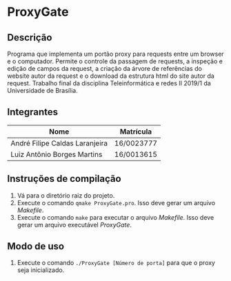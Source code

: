 # ProxyGate

## Descrição

Programa que implementa um portão proxy para requests entre um browser e o computador. Permite o controle da passagem de requests, a inspeção e edição de campos da request, a criação da árvore de referências do website autor da request e o download da estrutura html do site autor da request. Trabalho final da disciplina Teleinformática e redes II 2019/1 da Universidade de Brasília.

## Integrantes

Nome | Matrícula
---  | ---
André Filipe Caldas Laranjeira | 16/0023777
Luiz Antônio Borges Martins | 16/0013615

## Instruções de compilação

1) Vá para o diretório raiz do projeto.
2) Execute o comando `qmake ProxyGate.pro`. Isso deve gerar um arquivo
_Makefile_.
3) Execute o comando `make` para executar o arquivo _Makefile_. Isso deve gerar
um arquivo executável _ProxyGate_.

## Modo de uso
1) Execute o comando `./ProxyGate [Número de porta]` para que o proxy seja
inicializado.
